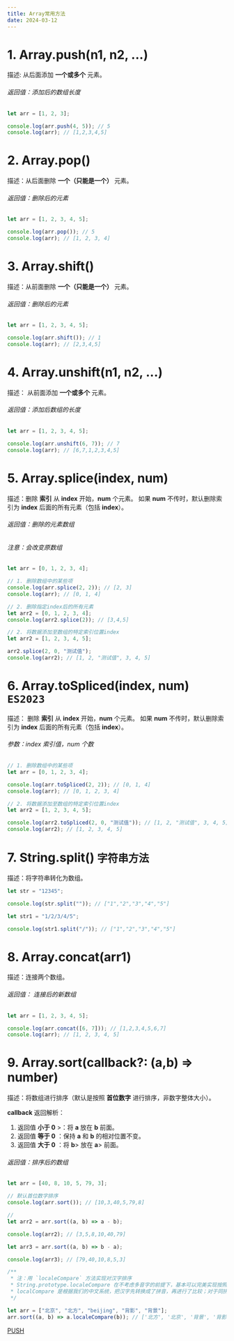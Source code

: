 ```yaml
---
title: Array常用方法
date: 2024-03-12
---
```


# 1. Array.push(n1, n2, ...)

描述: 从后面添加 **一个或多个** 元素。

###### 返回值：添加后的数组长度

```javascript
let arr = [1, 2, 3];

console.log(arr.push(4, 5)); // 5
console.log(arr); // [1,2,3,4,5]
```

# 2. Array.pop()

描述：从后面删除 **一个（只能是一个）** 元素。

###### 返回值：删除后的元素

```javascript
let arr = [1, 2, 3, 4, 5];

console.log(arr.pop()); // 5
console.log(arr); // [1, 2, 3, 4]
```

# 3. Array.shift()

描述：从前面删除 **一个（只能是一个）** 元素。

###### 返回值：删除后的元素

```javascript
let arr = [1, 2, 3, 4, 5];

console.log(arr.shift()); // 1
console.log(arr); // [2,3,4,5]
```

# 4. Array.unshift(n1, n2, ...)

描述： 从前面添加 **一个或多个** 元素。

###### 返回值：添加后数组的长度

```javascript
let arr = [1, 2, 3, 4, 5];

console.log(arr.unshift(6, 7)); // 7
console.log(arr); // [6,7,1,2,3,4,5]
```

# 5. Array.splice(index, num)

描述：删除 **索引** 从 **index** 开始，**num** 个元素。 如果 **num** 不传时，默认删除索引为 **index** 后面的所有元素（包括 **index**）。

###### 返回值：删除的元素数组

###### 注意：会改变原数组

```javascript
let arr = [0, 1, 2, 3, 4];

// 1. 删除数组中的某些项
console.log(arr.splice(2, 2)); // [2, 3]
console.log(arr); // [0, 1, 4]

// 2. 删除指定index后的所有元素
let arr2 = [0, 1, 2, 3, 4];
console.log(arr2.splice(2)); // [3,4,5]

// 2. 将数据添加至数组的特定索引位置index
let arr2 = [1, 2, 3, 4, 5];

arr2.splice(2, 0, "测试值");
console.log(arr2); // [1, 2, "测试值", 3, 4, 5]
```

# 6. Array.toSpliced(index, num) `ES2023`

描述： 删除 **索引** 从 **index** 开始，**num** 个元素。 如果 **num** 不传时，默认删除索引为 **index** 后面的所有元素（包括 **index**）。

###### 参数：index 索引值，num 个数

```javascript
// 1. 删除数组中的某些项
let arr = [0, 1, 2, 3, 4];

console.log(arr.toSpliced(2, 2)); // [0, 1, 4]
console.log(arr); // [0, 1, 2, 3, 4]

// 2. 将数据添加至数组的特定索引位置index
let arr2 = [1, 2, 3, 4, 5];

console.log(arr2.toSpliced(2, 0, "测试值")); // [1, 2, "测试值", 3, 4, 5]
console.log(arr2); // [1, 2, 3, 4, 5]
```

# 7. String.split() `字符串方法`

描述：将字符串转化为数组。

```javascript
let str = "12345";

console.log(str.split("")); // ["1","2","3","4","5"]

let str1 = "1/2/3/4/5";

console.log(str1.split("/")); // ["1","2","3","4","5"]
```

# 8. Array.concat(arr1)

描述：连接两个数组。

###### 返回值： 连接后的新数组

```javascript
let arr = [1, 2, 3, 4, 5];

console.log(arr.concat([6, 7])); // [1,2,3,4,5,6,7]
console.log(arr); // [1, 2, 3, 4, 5]
```

# 9. Array.sort(callback?: (a,b) => number)

描述：将数组进行排序（默认是按照 **首位数字** 进行排序，非数字整体大小）。

<b>callback</b> 返回解析：

1. 返回值 **小于 0** >：将 **a** 放在 **b** 前面。
2. 返回值 **等于 0** ：保持 **a** 和 **b** 的相对位置不变。
3. 返回值 **大于 0** ：将 **b**> 放在 **a**> 前面。

###### 返回值：排序后的数组

```javascript
let arr = [40, 8, 10, 5, 79, 3];

// 默认首位数字排序
console.log(arr.sort()); // [10,3,40,5,79,8]

//
let arr2 = arr.sort((a, b) => a - b);

console.log(arr2); // [3,5,8,10,40,79]

let arr3 = arr.sort((a, b) => b - a);

console.log(arr3); // [79,40,10,8,5,3]
```

```javascript
/**
 * 注：用 `localeCompare` 方法实现对汉字排序
 * String.prototype.localeCompare 在不考虑多音字的前提下，基本可以完美实现按照拼音排序
 * localCompare 是根据我们的中文系统，把汉字先转换成了拼音，再进行了比较；对于同拼音的汉字，js 再根据声调进行比较
 */

let arr = ["北京", "北方", "beijing", "背影", "背景"];
arr.sort((a, b) => a.localeCompare(b)); // ['北方', '北京', '背景', '背影', 'beijing']
```

[PUSH](#array.push(n1-n2-...))